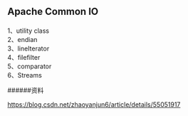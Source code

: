 ## Apache Common IO

#### 
1、utility class   
2、endian     
3、lineIterator  
4、filefilter   
5、comparator    
6、Streams   

######资料  

https://blog.csdn.net/zhaoyanjun6/article/details/55051917
